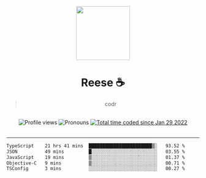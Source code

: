 <div align='center'>
  <img src='https://avatars.githubusercontent.com/u/73779441?v=4' width='140' height='140' />
  <h1>Reese ☕️</h1>
  <blockquote>codr</blockquote>
  
  <br />
  
  <img alt="Profile views" src="https://komarev.com/ghpvc/?username=ruffpuff1" />
  <img alt='Pronouns' src='https://img.shields.io/endpoint?url=https://pronoundb.org/shields/61181f81be124c42b207bffd' />
  <a href="https://wakatime.com/@72bf611d-9557-4a85-aa1d-46f6a3346744"><img src="https://wakatime.com/badge/user/72bf611d-9557-4a85-aa1d-46f6a3346744.svg" alt="Total time coded since Jan 29 2022" /></a>
</div><br />

<hr />

<!--START_SECTION:waka-->

```txt
TypeScript    21 hrs 41 mins  ███████████████████████▒░   93.52 %
JSON          49 mins         █░░░░░░░░░░░░░░░░░░░░░░░░   03.55 %
JavaScript    19 mins         ▒░░░░░░░░░░░░░░░░░░░░░░░░   01.37 %
Objective-C   9 mins          ▒░░░░░░░░░░░░░░░░░░░░░░░░   00.71 %
TSConfig      3 mins          ░░░░░░░░░░░░░░░░░░░░░░░░░   00.27 %
```

<!--END_SECTION:waka-->
